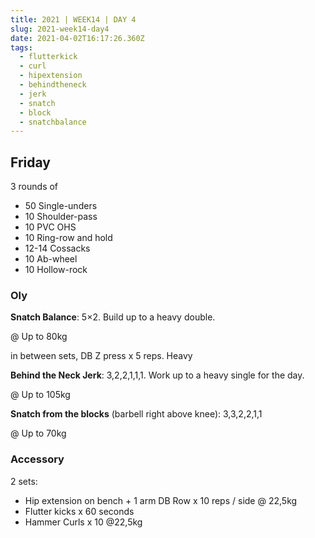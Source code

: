 ```yaml
---
title: 2021 | WEEK14 | DAY 4
slug: 2021-week14-day4
date: 2021-04-02T16:17:26.360Z
tags:
  - flutterkick
  - curl
  - hipextension
  - behindtheneck
  - jerk
  - snatch
  - block
  - snatchbalance
---
```

## Friday

3 rounds of

* 50 Single-unders
* 10 Shoulder-pass
* 10 PVC OHS
* 10 Ring-row and hold
* 12-14 Cossacks
* 10 Ab-wheel
* 10 Hollow-rock

### Oly

**Snatch Balance**: 5×2. Build up to a heavy double.

@ Up to 80kg

in between sets, DB Z press x 5 reps. Heavy

**Behind the Neck Jerk**: 3,2,2,1,1,1. Work up to a heavy single for the day.

@ Up to 105kg

**Snatch from the blocks** (barbell right above knee): 3,3,2,2,1,1

@ Up to 70kg

### Accessory

2 sets:

* Hip extension on bench + 1 arm DB Row x 10 reps / side @ 22,5kg
* Flutter kicks x 60 seconds
* Hammer Curls x 10 @22,5kg